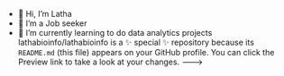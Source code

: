 - 👋 Hi, I’m Latha
- 👀 I’m a Job seeker
- 🌱 I’m currently learning to do data analytics projects
lathabioinfo/lathabioinfo is a ✨ special ✨ repository because its `README.md` (this file) appears on your GitHub profile.
You can click the Preview link to take a look at your changes.
--->

